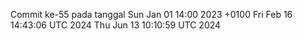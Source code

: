 Commit ke-55 pada tanggal Sun Jan 01 14:00 2023 +0100
Fri Feb 16 14:43:06 UTC 2024
Thu Jun 13 10:10:59 UTC 2024
